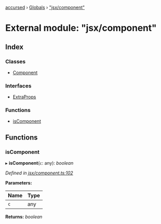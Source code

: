 [accursed](../README.md) › [Globals](../globals.md) › ["jsx/component"](_jsx_component_.md)

# External module: "jsx/component"

## Index

### Classes

* [Component](../classes/_jsx_component_.component.md)

### Interfaces

* [ExtraProps](../interfaces/_jsx_component_.extraprops.md)

### Functions

* [isComponent](_jsx_component_.md#iscomponent)

## Functions

###  isComponent

▸ **isComponent**(`c`: any): *boolean*

*Defined in [jsx/component.ts:102](https://github.com/cancerberoSgx/accursed/blob/5b2518e/src/jsx/component.ts#L102)*

**Parameters:**

Name | Type |
------ | ------ |
`c` | any |

**Returns:** *boolean*
